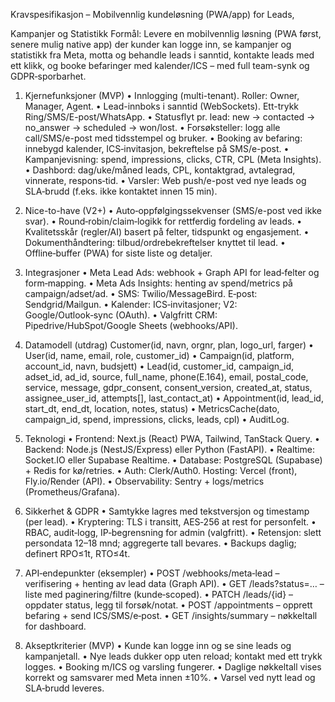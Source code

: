 Kravspesifikasjon – Mobilvennlig kundeløsning (PWA/app) for Leads,

Kampanjer og Statistikk
Formål: Levere en mobilvennlig løsning (PWA først, senere mulig native app) der kunder
kan logge inn, se kampanjer og statistikk fra Meta, motta og behandle leads i sanntid,
kontakte leads med ett klikk, og booke befaringer med kalender/ICS – med full team-synk
og GDPR‑sporbarhet.

1. Kjernefunksjoner (MVP)
• Innlogging (multi-tenant). Roller: Owner, Manager, Agent.
• Lead-innboks i sanntid (WebSockets). Ett-trykk Ring/SMS/E-post/WhatsApp.
• Statusflyt pr. lead: new → contacted → no_answer → scheduled → won/lost.
• Forsøksteller: logg alle call/SMS/e-post med tidsstempel og bruker.
• Booking av befaring: innebygd kalender, ICS‑invitasjon, bekreftelse på SMS/e-post.
• Kampanjevisning: spend, impressions, clicks, CTR, CPL (Meta Insights).
• Dashbord: dag/uke/måned leads, CPL, kontaktgrad, avtalegrad, vinnerate, respons‑tid.
• Varsler: Web push/e-post ved nye leads og SLA‑brudd (f.eks. ikke kontaktet innen 15
min).

2. Nice-to-have (V2+)
• Auto‑oppfølgingssekvenser (SMS/e-post ved ikke svar).
• Round‑robin/claim‑logikk for rettferdig fordeling av leads.
• Kvalitetsskår (regler/AI) basert på felter, tidspunkt og engasjement.
• Dokumenthåndtering: tilbud/ordrebekreftelser knyttet til lead.
• Offline‑buffer (PWA) for siste liste og detaljer.

3. Integrasjoner
• Meta Lead Ads: webhook + Graph API for lead‑felter og form‑mapping.
• Meta Ads Insights: henting av spend/metrics på campaign/adset/ad.
• SMS: Twilio/MessageBird. E‑post: Sendgrid/Mailgun.
• Kalender: ICS‑invitasjoner; V2: Google/Outlook‑sync (OAuth).
• Valgfritt CRM: Pipedrive/HubSpot/Google Sheets (webhooks/API).

4. Datamodell (utdrag)
Customer(id, navn, orgnr, plan, logo_url, farger) • User(id, name, email, role, customer_id) •
Campaign(id, platform, account_id, navn, budsjett) • Lead(id, customer_id, campaign_id,
adset_id, ad_id, source, full_name, phone(E.164), email, postal_code, service, message,
gdpr_consent, consent_version, created_at, status, assignee_user_id, attempts[],
last_contact_at) • Appointment(id, lead_id, start_dt, end_dt, location, notes, status) •
MetricsCache(dato, campaign_id, spend, impressions, clicks, leads, cpl) • AuditLog.

5. Teknologi
• Frontend: Next.js (React) PWA, Tailwind, TanStack Query.
• Backend: Node.js (NestJS/Express) eller Python (FastAPI).
• Realtime: Socket.IO eller Supabase Realtime.
• Database: PostgreSQL (Supabase) + Redis for kø/retries.
• Auth: Clerk/Auth0. Hosting: Vercel (front), Fly.io/Render (API).
• Observability: Sentry + logs/metrics (Prometheus/Grafana).

6. Sikkerhet & GDPR
• Samtykke lagres med tekstversjon og timestamp (per lead).
• Kryptering: TLS i transitt, AES‑256 at rest for personfelt.
• RBAC, audit‑logg, IP‑begrensning for admin (valgfritt).
• Retensjon: slett persondata 12–18 mnd; aggregerte tall bevares.
• Backups daglig; definert RPO≤1t, RTO≤4t.

7. API‑endepunkter (eksempler)
• POST /webhooks/meta‑lead – verifisering + henting av lead data (Graph API).
• GET /leads?status=… – liste med paginering/filtre (kunde‑scoped).
• PATCH /leads/{id} – oppdater status, legg til forsøk/notat.
• POST /appointments – opprett befaring + send ICS/SMS/e‑post.
• GET /insights/summary – nøkkeltall for dashboard.

8. Akseptkriterier (MVP)
• Kunde kan logge inn og se sine leads og kampanjetall.
• Nye leads dukker opp uten reload; kontakt med ett trykk logges.
• Booking m/ICS og varsling fungerer.
• Daglige nøkkeltall vises korrekt og samsvarer med Meta innen ±10%.
• Varsel ved nytt lead og SLA‑brudd leveres.